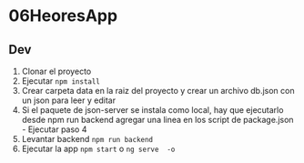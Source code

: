 # 06HeoresApp

## Dev

1. Clonar el proyecto
2. Ejecutar ```npm install```
3. Crear carpeta data en la raiz del proyecto y crear un archivo db.json con un json para leer y editar
4. Si el paquete de json-server se instala como local, hay que ejecutarlo desde npm run backend agregar una linea en los script de package.json - Ejecutar paso 4
5. Levantar backend ```npm run backend```
6. Ejecutar la app ```npm start``` o ```ng serve  -o```
